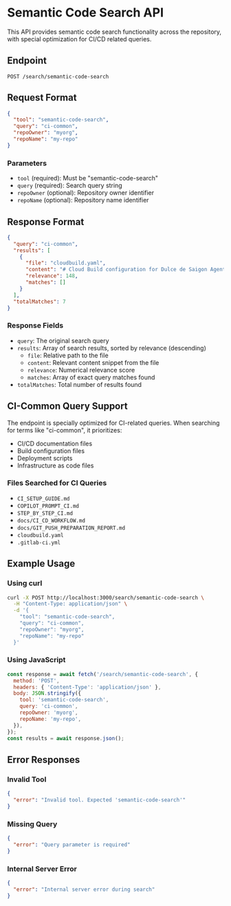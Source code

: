 # Semantic Code Search API

This API provides semantic code search functionality across the repository, with special optimization for CI/CD related queries.

## Endpoint

`POST /search/semantic-code-search`

## Request Format

```json
{
  "tool": "semantic-code-search",
  "query": "ci-common",
  "repoOwner": "myorg",
  "repoName": "my-repo"
}
```

### Parameters

- `tool` (required): Must be "semantic-code-search"
- `query` (required): Search query string
- `repoOwner` (optional): Repository owner identifier
- `repoName` (optional): Repository name identifier

## Response Format

```json
{
  "query": "ci-common",
  "results": [
    {
      "file": "cloudbuild.yaml",
      "content": "# Cloud Build configuration for Dulce de Saigon Agent Ecosystem CI/CD...",
      "relevance": 148,
      "matches": []
    }
  ],
  "totalMatches": 7
}
```

### Response Fields

- `query`: The original search query
- `results`: Array of search results, sorted by relevance (descending)
  - `file`: Relative path to the file
  - `content`: Relevant content snippet from the file
  - `relevance`: Numerical relevance score
  - `matches`: Array of exact query matches found
- `totalMatches`: Total number of results found

## CI-Common Query Support

The endpoint is specially optimized for CI-related queries. When searching for terms like "ci-common", it prioritizes:

- CI/CD documentation files
- Build configuration files
- Deployment scripts
- Infrastructure as code files

### Files Searched for CI Queries

- `CI_SETUP_GUIDE.md`
- `COPILOT_PROMPT_CI.md`
- `STEP_BY_STEP_CI.md`
- `docs/CI_CD_WORKFLOW.md`
- `docs/GIT_PUSH_PREPARATION_REPORT.md`
- `cloudbuild.yaml`
- `.gitlab-ci.yml`

## Example Usage

### Using curl

```bash
curl -X POST http://localhost:3000/search/semantic-code-search \
  -H "Content-Type: application/json" \
  -d '{
    "tool": "semantic-code-search",
    "query": "ci-common",
    "repoOwner": "myorg",
    "repoName": "my-repo"
  }'
```

### Using JavaScript

```javascript
const response = await fetch('/search/semantic-code-search', {
  method: 'POST',
  headers: { 'Content-Type': 'application/json' },
  body: JSON.stringify({
    tool: 'semantic-code-search',
    query: 'ci-common',
    repoOwner: 'myorg',
    repoName: 'my-repo',
  }),
});
const results = await response.json();
```

## Error Responses

### Invalid Tool

```json
{
  "error": "Invalid tool. Expected 'semantic-code-search'"
}
```

### Missing Query

```json
{
  "error": "Query parameter is required"
}
```

### Internal Server Error

```json
{
  "error": "Internal server error during search"
}
```
